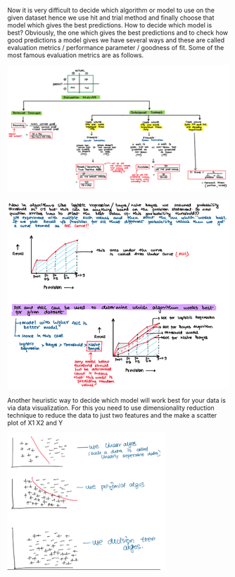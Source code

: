 Now it is very difficult to decide which algorithm or model to use on the given dataset hence we use hit and trial method and finally choose that model which gives the best predictions. How to decide which model is best? Obviously, the one which gives the best predictions and to check how good predictions a model gives we have several ways and these are called evaluation metrics / performance parameter / goodness of fit. Some of the most famous evaluation metrics are as follows.


![Alt text](https://github.com/khetansarvesh/Tabular-Cross-Sectional-Modelling/blob/main/imgs/pre_recall.png)

![Alt text](https://github.com/khetansarvesh/Tabular-Cross-Sectional-Modelling/blob/main/imgs/roc.png)

Another heuristic way to decide which model will work best for your data is via data visualization. For this you need to use dimensionality reduction technique to reduce the data to just two features and the make a scatter plot of X1 X2 and Y

![Alt text](https://github.com/khetansarvesh/Tabular-Cross-Sectional-Modelling/blob/main/imgs/class_vis.png)
